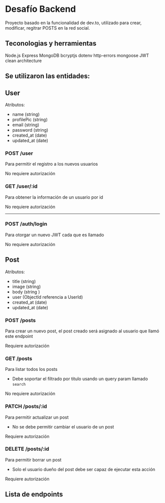 # Desafío Backend

Proyecto basado en la funcionalidad de dev.to, utilizado para crear, modificar, regitrar POSTS en la red social.


## Teconologias y herramientas

Node.js
Express
MongoDB
bcryptjs
dotenv
http-errors
mongoose
JWT
clean architecture

## Se utilizaron las entidades:
## User

Atributos:

- name (string)
- profilePic (string)
- email (string)
- password (string)
- created_at (date)
- updated_at (date)

### POST /user

Para permitir el registro a los nuevos usuarios

No requiere autorización

### GET /user/:id

Para obtener la información de un usuario por id

No requiere autorización

---

### POST /auth/login

Para otorgar un nuevo JWT cada que es llamado

No requiere autorización

## Post

Atributos:

- title (string)
- image (string)
- body (string )
- user (ObjectId referencia a UserId)
- created_at (date)
- updated_at (date)

### POST /posts

Para crear un nuevo post, el post creado será asignado al usuario que llamó este endpoint

Requiere autorización

### GET /posts

Para listar todos los posts

- Debe soportar el filtrado por titulo usando un query param llamado `search`

No requiere autorización

### PATCH /posts/:id

Para permitir actualizar un post

- No se debe permitir cambiar el usuario de un post

Requiere autorización

### DELETE /posts/:id

Para permitir borrar un post

- Solo el usuario dueño del post debe ser capaz de ejecutar esta acción

Requiere autorización
## Lista de endpoints




